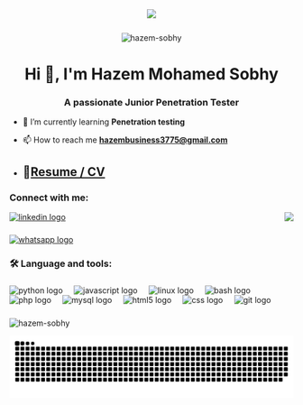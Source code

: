 <div align="center">
  <img height="150" src="https://media.giphy.com/media/M9gbBd9nbDrOTu1Mqx/giphy.gif"  />
</div>

###
<p align="center"> <img src="https://komarev.com/ghpvc/?username=hazem-sobhy&label=Profile%20views&color=0e75b6&style=flat" alt="hazem-sobhy" /> </p>
<h1 align="center">Hi 👋, I'm Hazem Mohamed Sobhy</h1>
<h3 align="center">A passionate Junior Penetration Tester</h3>

- 🌱 I’m currently learning **Penetration testing**

- 📫 How to reach me **hazembusiness3775@gmail.com**

- ## 📄[Resume / CV](https://drive.google.com/drive/folders/1D3bdR3Sf0d-BaVWpZ2VQn9oi1R_F01rj?usp=drive_link)

<h3 align="left">Connect with me:</h3>
<div align="left">
  <a href="https://www.linkedin.com/in/hazem-sobhy/" target="_blank">
    <img src="https://raw.githubusercontent.com/maurodesouza/profile-readme-generator/master/src/assets/icons/social/linkedin/default.svg" width="54" height="42" alt="linkedin logo"  />
  </a>
  <img align="right" height="210" src="https://media.giphy.com/media/v1.Y2lkPTc5MGI3NjExNTB5bzc4a204NDE5cTVodWJ1b2N2Zmxlc2c4bTJvd2Y3MXkycWt3YyZlcD12MV9naWZzX3NlYXJjaCZjdD1n/Rpl1sod1vCXK0L2SUN/giphy.gif"  />

###
  <a href="https://wa.me/qr/KBIRF2F4AFH5B1" target="_blank">
    <img src="https://raw.githubusercontent.com/maurodesouza/profile-readme-generator/master/src/assets/icons/social/whatsapp/default.svg" width="54" height="42" alt="whatsapp logo"  />
  </a>
</div>

###
</p>

<h3 align="left">🛠 Language and tools:</h3>

###

<div align="left">
  <img src="https://img.shields.io/badge/Python-3776AB?logo=python&logoColor=white&style=for-the-badge" height="40" alt="python logo"  />
  <img width="12" />
  <img src="https://cdn.simpleicons.org/javascript/F7DF1E" height="40" alt="javascript logo"  />
  <img width="12" />
  <img src="https://skillicons.dev/icons?i=linux" height="40" alt="linux logo"  />
  <img width="12" />
  <img src="https://cdn.simpleicons.org/gnubash/4EAA25" height="40" alt="bash logo"  />
  <img width="12" />
  <img src="https://cdn.simpleicons.org/php/777BB4" height="40" alt="php logo"  />
  <img width="12" />
  <img src="https://cdn.simpleicons.org/mysql/4479A1" height="40" alt="mysql logo"  />
  <img width="12" />
  <img src="https://cdn.jsdelivr.net/gh/devicons/devicon/icons/html5/html5-original.svg" height="40" alt="html5 logo"  />
  <img width="12" />
  <img src="https://skillicons.dev/icons?i=css" height="40" alt="css logo"  />
  <img width="12" />
  <img src="https://img.shields.io/badge/Git-F05032?logo=git&logoColor=white&style=for-the-badge" height="40" alt="git logo"  />
</div>

###

<p><img align="center" src="https://github-readme-stats.vercel.app/api/top-langs?username=hazem-sobhy&show_icons=true&locale=en&layout=compact" alt="hazem-sobhy" /></p>

<picture>
  <source media="(prefers-color-scheme: dark)" srcset="https://raw.githubusercontent.com/platane/snk/output/github-contribution-grid-snake-dark.svg">
  <source media="(prefers-color-scheme: light)" srcset="https://raw.githubusercontent.com/platane/snk/output/github-contribution-grid-snake.svg">
  <img alt="GitHub Contribution Snake" src="https://raw.githubusercontent.com/platane/snk/output/github-contribution-grid-snake.svg">
</picture>


